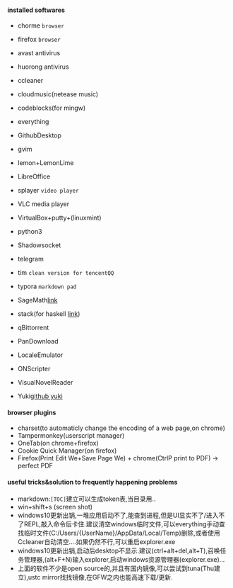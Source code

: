 #### installed softwares

* chorme `browser`
* firefox `browser`
* avast antivirus
* huorong antivirus
* ccleaner
* cloudmusic(netease music)
* codeblocks(for mingw)
* everything
* GithubDesktop
* gvim
* lemon+LemonLime
* LibreOffice
* splayer `video player`
* VLC media player
* VirtualBox+putty+(linuxmint)
* python3
* Shadowsocket
* telegram
* tim `clean version for tencentQQ`
* typora `markdown pad`  
* SageMath[link](<https://www.sagemath.org/>)
* stack(for haskell [link](<https://docs.haskellstack.org/en/stable/README/>))





* qBittorrent
* PanDownload
* LocaleEmulator
* ONScripter
* VisualNovelReader
* Yuki[github yuki](<https://github.com/project-yuki/YUKI>)

#### browser plugins
* charset(to automaticly change the encoding of a web page,on chrome)
* Tampermonkey(userscript manager)
* OneTab(on chrome+firefox)
* Cookie Quick Manager(on firefox)
* Firefox(Print Edit We+Save Page We) + chrome(CtrlP print to PDF) -> perfect PDF

#### useful tricks&solution to frequently happening problems
* markdown:`[TOC]`建立可以生成token表,当目录用..
* win+shift+s (screen shot)
* windows10更新出锅,一堆应用启动不了,能查到进程,但是UI显实不了/进入不了REPL,敲入命令后卡住.建议清空windows临时文件,可以everything手动查找临时文件(C:/Users/{UserName}/AppData/Local/Temp)删除,或者使用Ccleaner自动清空….如果仍然不行,可以重启explorer.exe
* windows10更新出锅,启动后desktop不显示.建议(ctrl+alt+del,alt+T),召唤任务管理器,(alt+F+N)输入explorer,启动windows资源管理器(explorer.exe)…
* 上面的软件不少是open source的,并且有国内镜像,可以尝试到tuna(Thu建立),ustc mirror找找镜像,在GFW之内也能高速下载/更新.
